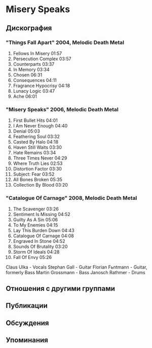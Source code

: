 # Misery Speaks



## Дискография

### "Things Fall Apart" 2004, Melodic Death Metal

1. Fellows In Misery 01:57  
2. Persecution Complex 03:57  
3. Counterparts 03:37  
4. In Memory 03:34  
5. Chosen 06:31  
6. Consequences 04:11  
7. Fragrance Hypocrisy 04:18  
8. Lunacy Logic 03:47  
9. Ache 06:01

### "Misery Speaks" 2006, Melodic Death Metal

1. First Bullet Hits 04:01  
2. I Am Never Enough 04:40  
3. Denial 05:03  
4. Feathering Soul 03:32  
5. Casted By Halo 04:18  
6. Haven Still Waits 03:30  
7. Hate Remains 03:34  
8. Three Times Never 04:29  
9. Where Truth Lies 02:53  
10. Distortion Factor 03:30  
11. Subject: Fear 03:52  
12. All Bones Broken 05:35  
13. Collection By Blood 03:20

### "Catalogue Of Carnage" 2008, Melodic Death Metal

1. The Scavenger 03:26  
2. Sentiment Is Missing 04:52  
3. Guilty As A Sin 05:06  
4. To My Enemies 04:15  
5. Lay This Burden Down 04:43  
6. Catalogue Of Carnage 04:08  
7. Engraved In Stone 04:52  
8. Sounds Of Brutality 03:20  
9. Storm Of Ideals 04:28  
10. Fall Of Envy 05:26


Claus Ulka - Vocals
Stephan Gall - Guitar 
Florian Fьntmann - Guitar, formerly Bass 
Martin Grossmann - Bass
Janosch Rathmer - Drums


## Отношения с другими группами


## Публикации


## Обсуждения


## Упоминания


